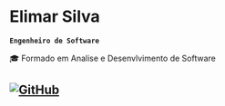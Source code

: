# Elimar Silva
**`Engenheiro de Software `**

🎓 Formado em Analise e Desenvlvimento de Software


[![GitHub](https://img.shields.io/badge/GitHub-100000?style=for-the-badge&logo=github&logoColor=white)](https://github.com/elimarhenrique)
---